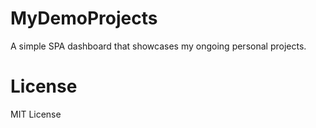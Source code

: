 # MyDemoProjects
A simple SPA dashboard that showcases my ongoing personal projects.
# License
MIT License
